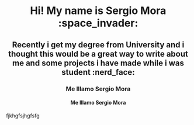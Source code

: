 

<!--
**smorap/smorap** is a ✨ _special_ ✨ repository because its `README.md` (this file) appears on your GitHub profile.

Here are some ideas to get you started:

- 🔭 I’m currently working on ...
- 🌱 I’m currently learning ...
- 👯 I’m looking to collaborate on ...
- 🤔 I’m looking for help with ...
- 💬 Ask me about ...
- 📫 How to reach me: ...
- 😄 Pronouns: ...
- ⚡ Fun fact: ...
-->

<h1 align="center"> Hi!  My name is Sergio Mora :space_invader: </h1>

<h2 align="center"> Recently i get my degree from University and i thought this would be a great way to write about me and some projects i have made while i was student :nerd_face: </h2>

<h3 align="center"> Me lllamo Sergio Mora </h3>

<h4 align="center"> Me lllamo Sergio Mora</h4>

fjkhgfsjhgfsfg
